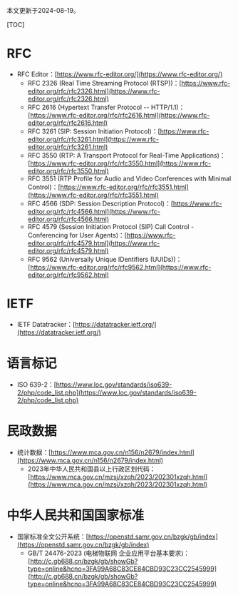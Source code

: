 本文更新于2024-08-19。

[TOC]

# RFC

* RFC Editor：[https://www.rfc-editor.org/](https://www.rfc-editor.org/)
	* RFC 2326 (Real Time Streaming Protocol (RTSP))：[https://www.rfc-editor.org/rfc/rfc2326.html](https://www.rfc-editor.org/rfc/rfc2326.html)
	* RFC 2616 (Hypertext Transfer Protocol -- HTTP/1.1)：[https://www.rfc-editor.org/rfc/rfc2616.html](https://www.rfc-editor.org/rfc/rfc2616.html)
	* RFC 3261 (SIP: Session Initiation Protocol)：[https://www.rfc-editor.org/rfc/rfc3261.html](https://www.rfc-editor.org/rfc/rfc3261.html)
	* RFC 3550 (RTP: A Transport Protocol for Real-Time Applications)：[https://www.rfc-editor.org/rfc/rfc3550.html](https://www.rfc-editor.org/rfc/rfc3550.html)
	* RFC 3551 (RTP Profile for Audio and Video Conferences with Minimal Control)：[https://www.rfc-editor.org/rfc/rfc3551.html](https://www.rfc-editor.org/rfc/rfc3551.html)
	* RFC 4566 (SDP: Session Description Protocol)：[https://www.rfc-editor.org/rfc/rfc4566.html](https://www.rfc-editor.org/rfc/rfc4566.html)
	* RFC 4579 (Session Initiation Protocol (SIP) Call Control - Conferencing for User Agents)：[https://www.rfc-editor.org/rfc/rfc4579.html](https://www.rfc-editor.org/rfc/rfc4579.html)
	* RFC 9562 (Universally Unique IDentifiers (UUIDs))：[https://www.rfc-editor.org/rfc/rfc9562.html](https://www.rfc-editor.org/rfc/rfc9562.html)

# IETF

* IETF Datatracker：[https://datatracker.ietf.org/](https://datatracker.ietf.org/)

# 语言标记

* ISO 639-2：[https://www.loc.gov/standards/iso639-2/php/code_list.php](https://www.loc.gov/standards/iso639-2/php/code_list.php)

# 民政数据

* 统计数据：[https://www.mca.gov.cn/n156/n2679/index.html](https://www.mca.gov.cn/n156/n2679/index.html)
	* 2023年中华人民共和国县以上行政区划代码：[https://www.mca.gov.cn/mzsj/xzqh/2023/202301xzqh.html](https://www.mca.gov.cn/mzsj/xzqh/2023/202301xzqh.html)

# 中华人民共和国国家标准

* 国家标准全文公开系统：[https://openstd.samr.gov.cn/bzgk/gb/index](https://openstd.samr.gov.cn/bzgk/gb/index)
	* GB/T 24476-2023 (电梯物联网 企业应用平台基本要求)：[http://c.gb688.cn/bzgk/gb/showGb?type=online&hcno=3FA99A68C83CE84CBD93C23CC2545999](http://c.gb688.cn/bzgk/gb/showGb?type=online&hcno=3FA99A68C83CE84CBD93C23CC2545999)

